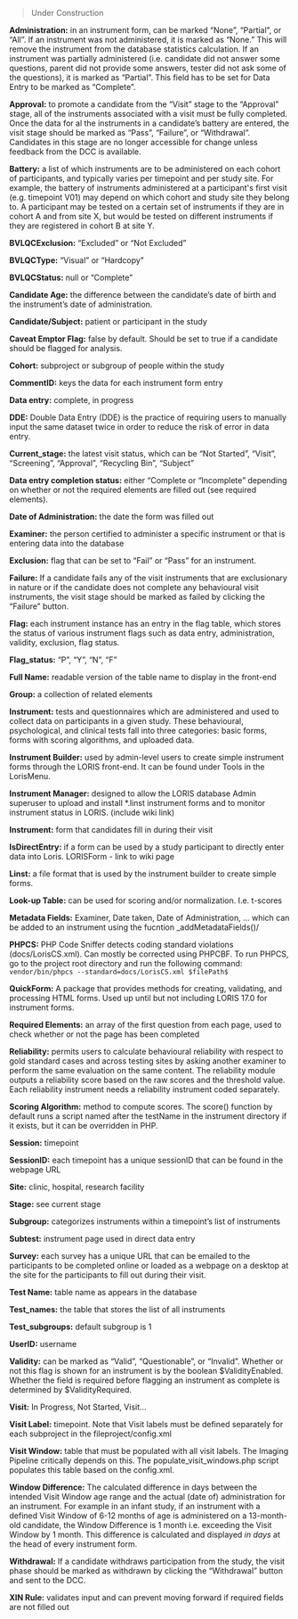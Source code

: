 > Under Construction

**Administration:** in an instrument form, can be marked “None”, “Partial”, or “All”. If an instrument was not administered, it is marked as “None.” This will remove the instrument from the database statistics calculation. If an instrument was partially administered (i.e. candidate did not answer some questions, parent did not provide some answers, tester did not ask some of the questions), it is marked as “Partial”. This field has to be set for Data Entry to be marked as “Complete”.

**Approval:** to promote a candidate from the “Visit” stage to the “Approval” stage, all of the instruments associated with a visit must be fully completed. Once the data for al the instruments in a candidate’s battery are entered, the visit stage should be marked as “Pass”, “Failure”, or “Withdrawal”. Candidates in this stage are no longer accessible for change unless feedback from the DCC is available. 

**Battery:** a list of which instruments are to be administered on each cohort of participants, and typically varies per timepoint and per study site. For example, the battery of instruments administered at a participant's first visit (e.g. timepoint V01) may depend on which cohort and study site they belong to. A participant may be tested on a certain set of instruments if they are in cohort A and from site X, but would be tested on different instruments if they are registered in cohort B at site Y. 

**BVLQCExclusion:** “Excluded” or “Not Excluded”

**BVLQCType:** “Visual” or “Hardcopy”

**BVLQCStatus:** null or “Complete”

**Candidate Age:** the difference between the candidate’s date of birth and the instrument’s date of administration. 

**Candidate/Subject:** patient or participant in the study

**Caveat Emptor Flag:** false by default. Should be set to true if a candidate should be flagged for analysis. 

**Cohort:** subproject or subgroup of people within the study

**CommentID:** keys the data for each instrument form entry

**Data entry:** complete, in progress

**DDE:** Double Data Entry (DDE) is the practice of requiring users to manually input the same dataset twice in order to reduce the risk of error in data entry.

**Current_stage:** the latest visit status, which can be “Not Started”, “Visit”, “Screening”, “Approval”, “Recycling Bin”, “Subject”

**Data entry completion status:** either “Complete or “Incomplete” depending on whether or not the required elements are filled out (see required elements).

**Date of Administration:** the date the form was filled out

**Examiner:** the person certified to administer a specific instrument or that is entering data into the database

**Exclusion:** flag that can be set to “Fail” or “Pass” for an instrument. 

**Failure:** If a candidate fails any of the visit instruments that are exclusionary in nature or if the candidate does not complete any behavioural visit instruments, the visit stage should be marked as failed by clicking the “Failure” button.

**Flag:** each instrument instance has an entry in the flag table, which stores the status of various instrument flags such as data entry, administration, validity, exclusion, flag status. 

**Flag_status:** “P”, “Y”, “N”, “F”

**Full Name:** readable version of the table name to display in the front-end

**Group:** a collection of related elements

**Instrument:** tests and questionnaires which are administered and used to collect data on participants in a given study. These behavioural, psychological, and clinical tests fall into three categories: basic forms, forms with scoring algorithms, and uploaded data.

**Instrument Builder:** used by admin-level users to create simple instrument forms through the LORIS front-end. It can be found under Tools in the LorisMenu.

**Instrument Manager:** designed to allow the LORIS database Admin superuser to upload and install *.linst instrument forms and to monitor instrument status in LORIS. (include wiki link)

**Instrument:** form that candidates fill in during their visit

**IsDirectEntry:** if a form can be used by a study participant to directly enter data into Loris.
LORISForm - link to wiki page

**Linst:** a file format that is used by the instrument builder to create simple forms. 

**Look-up Table:** can be used for scoring and/or normalization. I.e. t-scores

**Metadata Fields:** Examiner, Date taken, Date of Administration, … which can be added to an instrument using the fucntion _addMetadataFields()/

**PHPCS:** PHP Code Sniffer detects coding standard violations (docs/LorisCS.xml). Can mostly be corrected using PHPCBF. To run PHPCS, go to the project root directory and run the following command:
` vendor/bin/phpcs --standard=docs/LorisCS.xml $filePath$ `

**QuickForm:** A package that provides methods for creating, validating, and processing HTML forms. Used up until but not including LORIS 17.0 for instrument forms. 

**Required Elements:** an array of the first question from each page, used to check whether or not the page has been completed

**Reliability:** permits users to calculate behavioural reliability with respect to gold standard cases and across testing sites by asking another examiner to perform the same evaluation on the same content. The reliability module outputs a reliability score based on the raw scores and the threshold value. Each reliability instrument needs a reliability instrument coded separately.

**Scoring Algorithm:** method to compute scores. The score() function by default runs a script named after the testName in the instrument directory if it exists, but it can be overridden in PHP. 

**Session:** timepoint

**SessionID:** each timepoint has a unique sessionID that can be found in the webpage URL

**Site:** clinic, hospital, research facility

**Stage:** see current stage

**Subgroup:** categorizes instruments within a timepoint’s list of instruments

**Subtest:** instrument page used in direct data entry

**Survey:** each survey has a unique URL that can be emailed to the participants to be completed online or loaded as a webpage on a desktop at the site for the participants to fill out during their visit. 

**Test Name:** table name as appears in the database

**Test_names:** the table that stores the list of all instruments

**Test_subgroups:** default subgroup is 1

**UserID:** username

**Validity:** can be marked as “Valid”, “Questionable”, or “Invalid”. Whether or not this flag is shown for an instrument is by the boolean $ValidityEnabled. Whether the field is required before flagging an instrument as complete is determined by $ValidityRequired.

**Visit:** In Progress, Not Started, Visit...

**Visit Label:** timepoint. Note that Visit labels must be defined separately for each subproject in the fileproject/config.xml

**Visit Window:** table that must be populated with all visit labels. The Imaging Pipeline critically depends on this. The populate_visit_windows.php script populates this table based on the config.xml. 

**Window Difference:** The calculated difference in days between the intended Visit Window age range and the actual (date of) administration for an instrument.  For example in an infant study, if an instrument with a defined Visit Window of 6-12 months of age is administered on a 13-month-old candidate, the Window Difference is 1 month i.e. exceeding the Visit Window by 1 month. This difference is calculated and displayed _in days_ at the head of every instrument form.  

**Withdrawal:** If a candidate withdraws participation from the study, the visit phase should be marked as withdrawn by clicking the “Withdrawal” button and sent to the DCC.

**XIN Rule:** validates input and can prevent moving forward if required fields are not filled out